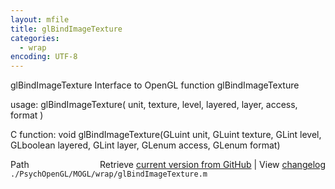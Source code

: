```yaml
---
layout: mfile
title: glBindImageTexture
categories:
  - wrap
encoding: UTF-8
---
```


glBindImageTexture  Interface to OpenGL function glBindImageTexture

usage:  glBindImageTexture\( unit, texture, level, layered, layer, access, format \)

C function:  void glBindImageTexture\(GLuint unit, GLuint texture, GLint level, GLboolean layered, GLint layer, GLenum access, GLenum format\)


<div class="code_header" style="text-align:right;">
  <span style="float:left;">Path&nbsp;&nbsp;</span> <span class="counter">Retrieve <a href=
  "https://raw.github.com/Psychtoolbox-3/Psychtoolbox-3/beta/./PsychOpenGL/MOGL/wrap/glBindImageTexture.m">current version from GitHub</a> | View <a href=
  "https://github.com/Psychtoolbox-3/Psychtoolbox-3/commits/beta/./PsychOpenGL/MOGL/wrap/glBindImageTexture.m">changelog</a></span>
</div>
<div class="code">
  <code>./PsychOpenGL/MOGL/wrap/glBindImageTexture.m</code>
</div>
